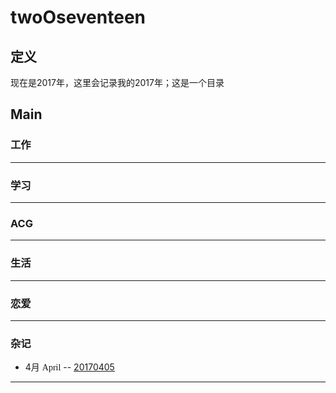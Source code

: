 # twoOseventeen
## 定义  
现在是2017年，这里会记录我的2017年；这是一个目录

## Main  
### 工作

---
### 学习

---
### ACG

---
### 生活

---
### 恋爱

---
### 杂记
- 4月 <font face="Source Code Pro">April</font>
-- [20170405](https://github.com/gitNYB/Reading_20170405)
---
